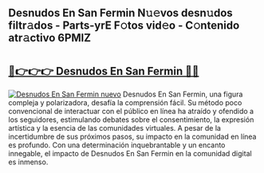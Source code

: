 ## Desnudos En San Fermin N𝚞𝚎vos desn𝚞dos filtr𝚊dos - Parts-yrE F𝚘tos vid𝚎o - C𝚘ntenido atr𝚊ctivo 6PMlZ

# <h2><a href="http://mb0nc1.tromn.icu/?c=Desnudos+En+San+Fermin">🔗👉👉👉 Desnudos En San Fermin 🔗🔗</a></h2>

[![Desnudos En San Fermin nuevo](https://i.imgur.com/pEAQMta.gif)](http://mb0nc1.tromn.icu/?c=Desnudos+En+San+Fermin)
Desnudos En San Fermin, una figura compleja y polarizadora, desafía la comprensión fácil. Su método poco convencional de interactuar con el público en línea ha atraído y ofendido a los seguidores, estimulando debates sobre el consentimiento, la expresión artística y la esencia de las comunidades virtuales. A pesar de la incertidumbre de sus próximos pasos, su impacto en la comunidad en línea es profundo. Con una determinación inquebrantable y un encanto innegable, el impacto de Desnudos En San Fermin en la comunidad digital es inmenso.
